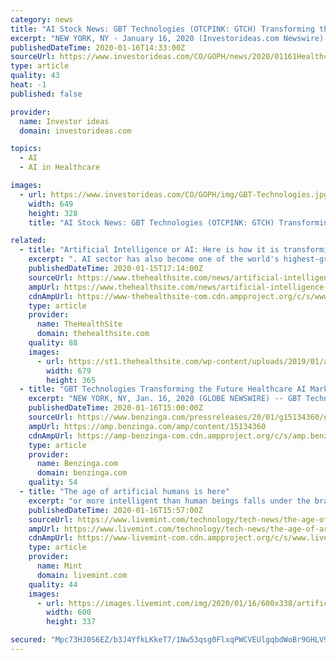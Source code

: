 ```yaml
---
category: news
title: "AI Stock News: GBT Technologies (OTCPINK: GTCH) Transforming the Future Healthcare AI Market"
excerpt: "NEW YORK, NY - January 16, 2020 (Investorideas.com Newswire) GBT Technologies Inc. (OTCPINK: GTCH) (GBT), is among a handful of companies that are developing Artificial Intelligence (AI) and Internet of Things (IoT) solutions that are expected to transform the future of the healthcare industry. Both segments of the industry, AI and IoT ..."
publishedDateTime: 2020-01-16T14:33:00Z
sourceUrl: https://www.investorideas.com/CO/GOPH/news/2020/01161Healthcare-AI.asp
type: article
quality: 43
heat: -1
published: false

provider:
  name: Investor ideas
  domain: investorideas.com

topics:
  - AI
  - AI in Healthcare

images:
  - url: https://www.investorideas.com/CO/GOPH/img/GBT-Technologies.jpg
    width: 649
    height: 328
    title: "AI Stock News: GBT Technologies (OTCPINK: GTCH) Transforming the Future Healthcare AI Market"

related:
  - title: "Artificial Intelligence or AI: Here is how it is transforming healthcare"
    excerpt: ". AI sector has also become one of the world's highest-growth industries. ©Shutterstock. Making a breakthrough in healthcare, researchers at the University of Warwick have developed a new Artificial Intelligence (AI)-based technique that can detect low ..."
    publishedDateTime: 2020-01-15T17:14:00Z
    sourceUrl: https://www.thehealthsite.com/news/artificial-intelligence-or-ai-here-is-how-it-is-transforming-healthcare-722335/
    ampUrl: https://www.thehealthsite.com/news/artificial-intelligence-or-ai-here-is-how-it-is-transforming-healthcare-722335/amp/
    cdnAmpUrl: https://www-thehealthsite-com.cdn.ampproject.org/c/s/www.thehealthsite.com/news/artificial-intelligence-or-ai-here-is-how-it-is-transforming-healthcare-722335/amp/
    type: article
    provider:
      name: TheHealthSite
      domain: thehealthsite.com
    quality: 88
    images:
      - url: https://st1.thehealthsite.com/wp-content/uploads/2019/01/artificial-intelligence.jpg
        width: 679
        height: 365
  - title: "GBT Technologies Transforming the Future Healthcare AI Market"
    excerpt: "NEW YORK, NY, Jan. 16, 2020 (GLOBE NEWSWIRE) -- GBT Technologies, Inc. (OTC:GTCH) (GBT) is among a handful of companies that are developing Artificial Intelligence (AI) and Internet of Things (IoT) solutions that are expected to transform the future of the healthcare industry. Both segments of the industry, AI and IoT, are growing ..."
    publishedDateTime: 2020-01-16T15:00:00Z
    sourceUrl: https://www.benzinga.com/pressreleases/20/01/g15134360/gbt-technologies-transforming-the-future-healthcare-ai-market
    ampUrl: https://amp.benzinga.com/amp/content/15134360
    cdnAmpUrl: https://amp-benzinga-com.cdn.ampproject.org/c/s/amp.benzinga.com/amp/content/15134360
    type: article
    provider:
      name: Benzinga.com
      domain: benzinga.com
    quality: 54
  - title: "The age of artificial humans is here"
    excerpt: "or more intelligent than human beings falls under the brand of artificial general intelligence (AGI). In fact, Cross referred to Soul Machines as an “AGI research\" company instead of an AI research firm. AGI is pretty much every world-dominating robot or AI you have seen in movies, like, say, The Terminator or Avengers: Age of Ultron."
    publishedDateTime: 2020-01-16T15:57:00Z
    sourceUrl: https://www.livemint.com/technology/tech-news/the-age-of-artificial-humans-is-here-11579187404431.html
    ampUrl: https://www.livemint.com/technology/tech-news/the-age-of-artificial-humans-is-here/amp-11579187404431.html
    cdnAmpUrl: https://www-livemint-com.cdn.ampproject.org/c/s/www.livemint.com/technology/tech-news/the-age-of-artificial-humans-is-here/amp-11579187404431.html
    type: article
    provider:
      name: Mint
      domain: livemint.com
    quality: 44
    images:
      - url: https://images.livemint.com/img/2020/01/16/600x338/artificialhuman_1579187524244.jpg
        width: 600
        height: 337

secured: "Mpc73HJ0S6EZ/b3J4YfkLKkeT7/1Nw53qsg0FlxqPWCVEUlgqbdWoBr9GHLV9cRwV6Bq+VujG9IAECNYC/VuuMzAqxqBmgns5T0ReLVBcrjVu2vqT9KU/rikEDR3RfVdX1QZwL+H4LewDGYJSAbDPEK0QzGbz7jC51CrPBqRiqxOYL3jXsRXLpzskMh8/oKf9mLl5ZP1yT42HQugMGWawOOWxD9sfnPpDpML4PxhoI/HXc7/Y8lQwc4rkOm6Qy9QbLlaXt+gwHfb269MuNibMGV2gmuWLcZTD7fHsG1tj/EUe0m3zAQ9dGC+h1b5UvSYp5ih+CML3EpWHQIa1YerPoCke4ZtUW31XF0o4aLmNecloO6cxe8hMpWxG6llTd9EssZl7ciEGFo9t1eQNJAccdwJ/fbSI9EmN6u8TJUOrRw/JAWCh48/s4/eYNqrzGEZPQvdeinTDO4uy3+G5uTpvA==;l1BI3xFEDC16aXMSpk4qPA=="
---
```


